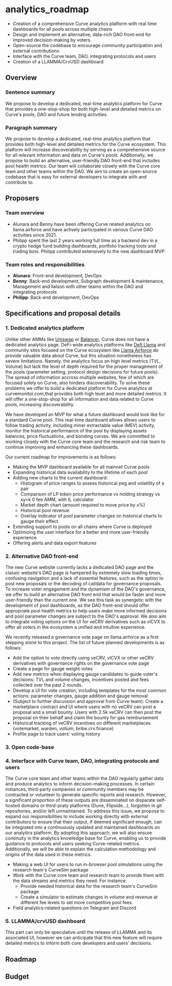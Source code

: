 # analytics_roadmap


- Creation of a comprehensive Curve analytics platform with real time dashboards for all pools across multiple chains
- Design and implement an alternative, data-rich DAO front-end for improved decision-making by voters.
- Open-source the codebase to encourage community participation and external contributions
- Interface with the Curve team, DAO, integrating protocols and users
- Creation of a LLAMMA/CrvUSD dashboard

## Overview

### Sentence summary

We propose to develop a dedicated, real-time analytics platform for Curve that provides a one-stop-shop for both high-level and detailed metrics on Curve's pools, DAO and future lending activities.

### Paragraph summary

We propose to develop a dedicated, real-time analytics platform that provides both high-level and detailed metrics for the Curve ecosystem. This platform will increase discoverability by serving as a comprehensive source for all relevant information and data on Curve's pools. Additionally, we propose to build an alternative, user-friendly DAO front-end that includes pool health metrics. Our team will collaborate closely with the Curve core team and other teams within the DAO. We aim to create an open-source codebase that is easy for external developers to integrate with and contribute to.

## Proposers

### Team overview

- Alunara and Benny have been offering Curve related analytics on llama.airforce and have actively participated in various Curve DAO activities since 2021. 
- Philipp spent the last 2 years working full time as a backend dev in a crypto hedge fund building dashboards, portfolio tracking tools and trading bots. Philipp contributed extensively to the new dashboard MVP.

### Team roles and responsibilities

- **Alunara**: Front-end development, DevOps
- **Benny**: Back-end development, Subgraph development & maintenance, Management and liaison with other teams within the DAO and integrating protocols
- **Philipp**: Back-end development, DevOps

## Specifications and proposal details

### 1. Dedicated analytics platform

Unlike other AMMs like <a href="https://info.uniswap.org/">Uniswap</a> or <a href="https://dune.com/balancerlabs">Balancer</a>, Curve does not have a dedicated analytics page. DeFi-wide analytics platforms like <a href="https://defillama.com/protocol/curve">Defi Llama</a> and community sites focused on the Curve ecosystem like <a href="https://llama.airforce/">Llama Airforce</a> do provide valuable data about Curve, but this situation nonetheless has severe limitations. Namely, the analytics focus on high level metrics (TVL, Volume) but lack the level of depth required for the proper management of the pools (parameter setting, protocol design decisions for future pools). The spread of information accross multiple websites, few of which are focused solely on Curve, also hinders discoverability. To solve these problems we offer to build a dedicated platform for Curve analytics at curvemonitor.com,that provides both high level and more detailed metrics. It will offer a one-stop-shop for all information and data related to Curve pools, increasing discoverability.

We have developed an MVP for what a future dashboard would look like for a standard Curve pool. This real-time dashboard allows allows users to follow trading activity, including miner extractable value (MEV) activity, monitor the historical performance of the pool by displaying assets balances, price fluctuations, and bonding curves.  We are committed to working closely with the Curve core team and the research and risk team to continue improving and enhancing these dashboards. 

Our current roadmap for improvements is as follows:

- Making the MVP dashboard available for all mainnet Curve pools
- Expanding historical data availability to the lifetime of each pool
- Adding new charts to the current dashboard: 
    - Histogram of price ranges to assess historical peg and volatility of a pair
    - Comparison of LP token price performance vs holding strategy vs xy=k 0 fee AMM, with IL calculator
    - Market depth chart (amount required to move price by x%)
    - Historical pool revenue
    - Overlay indicator of pool parameter changes on historical charts to gauge their effect
- Extending support to pools on all chains where Curve is deployed
- Optimizing the user interface for a better and more user-friendly experience
- Offering alerts and data export features


### 2. Alternative DAO front-end

The new Curve website currently lacks a dedicated DAO page and the classic website's DAO page is hampered by extremely slow loading times, confusing navigation and a lack of essential features, such as the option to post new proposals or the decoding of calldata for governance proposals. To increase voter engagement and the dynamism of the DAO's governance, we offer to build an alternative DAO front end that would be faster and more user-friendly than the current one. We see this task as synergetic with the development of pool dashboards, as the DAO front-end should offer appropriate pool health metrics to help users make more informed decisions and pool parameter changes are subject to the DAO's approval. We also aim to integrate voting options on the UI for veCRV derivatives such as vlCVX to offer all voters in the ecosystem a unified and intuitive experience.

We recently released a governance vote page on llama.airforce as a first stepping stone to this project. The list of future planned developments is as follows:

- Add the option to vote directly using veCRV, vlCVX or other veCRV derivatives with governance rights on the governance vote page
- Create a page for gauge weight votes
- Add new metrics when displaying gauge candidates to guide voter's decisions: TVL and volume changes, incentives posted and fees collected over the past 2 rounds.
- Develop a UI for vote creation, including templates for the most common actions: parameter changes, gauge addition and gauge removal
- (Subject to further discussion and approval from Curve team): Create a marketplace contract and UI where users with no veCRV can post a proposal and a small bounty. Users with 2.5k veCRV can then post the proposal on their behalf and claim the bounty for gas reimbursement
- Historical tracking of veCRV incentives on different marketplaces (votemarket, warden, votium, bribe.crv.finance)
- Profile page to track users' voting history

### 3. Open code-base




### 4. Interface with Curve team, DAO, integrating protocols and users

The Curve core team and other teams within the DAO regularly gather data and produce analytics to inform decision-making processes. In certain instances, third-party companies or community members may be contracted or volunteer to generate specific reports and research. However, a significant proportion of these outputs are disseminated on disparate self-hosted domains or third-praty platforms (Dune, Flipside...), forgotten in git repositories, and/or left unmaintained. To address this issue, we propose to expand our responsibilities to include working directly with external contributors to ensure that their output, if deemed significant enough, can be integrated into a continuously updated and maintained dashboards on our analytics platform. By adopting this approach, we will also ensure continuity in the analytics knowledge base for Curve, enabling us to provide guidance to protocols and users seeking Curve-related metrics. Additionally, we will be able to explain the calculation methodology and origins of the data used in these metrics. 

- Making a web UI for users to run in-browser pool simulations using the research team's CurveSim package
- Work with the Curve core team and research team to provide them with the data streams and metrics they need. For instance:
    - Provide needed historical data for the research team's CurveSim package
    - Create a simulator to estimate changes in volume and revenue at different fee levels to set more competitive pool fees.
- Field analytics-related questions on Telegram and Discord

### 5. LLAMMA/crvUSD dashboard

This part can only be speculative until the release of LLAMMA and its associated UI, however we can anticipate that this new feature will require detailed metrics to inform both core developers and users' decisions. 

## Roadmap

## Budget
